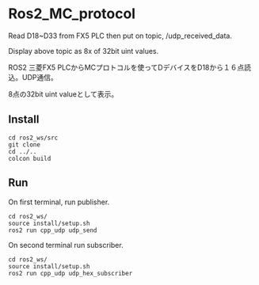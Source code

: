 # Ros2_MC_protocol

Read D18~D33 from FX5 PLC then put on topic, 
/udp_received_data.

Display above topic as 8x of 32bit uint values.

ROS2 三菱FX5 PLCからMCプロトコルを使ってDデバイスをD18から１６点読込。UDP通信。

8点の32bit uint valueとして表示。

## Install
```
cd ros2_ws/src
git clone
cd ../..
colcon build
```

## Run
On first terminal, run publisher.
```
cd ros2_ws/
source install/setup.sh
ros2 run cpp_udp udp_send
```

On second terminal run subscriber.
```
cd ros2_ws/
source install/setup.sh
ros2 run cpp_udp udp_hex_subscriber
```
